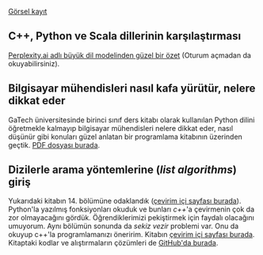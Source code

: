 [Görsel kayıt](https://drive.google.com/file/d/10tiLkU8YxDbUqX3pu7uLLMFxUOobpaXc)

C++, Python ve Scala dillerinin karşılaştırması
---
[Perplexity.ai adlı büyük dil modelinden güzel bir özet](https://www.perplexity.ai/search/c-python-ve-scala-dillerini-ta-i9rL28W_T5K.8V0akmh0cw) (Oturum açmadan da okuyabilirsiniz).

Bilgisayar mühendisleri nasıl kafa yürütür, nelere dikkat eder
---
GaTech üniversitesinde birinci sınıf ders kitabı olarak kullanılan Python dilini öğretmekle kalmayıp bilgisayar mühendisleri nelere dikkat eder, nasıl düşünür gibi konuları güzel anlatan bir programlama kitabının üzerinden geçtik. [PDF dosyası burada](https://github.com/bulent2k2/cpp_ogreniyoruz/blob/main/notlar/bilgisayar-muhendisi-gibi-dusunme--pythondan-da-ogrenelim.pdf). 

Dizilerle arama yöntemlerine (*list algorithms*) giriş
---
Yukarıdaki kitabın 14. bölümüne odaklandık ([çevirim içi sayfası burada](https://openbookproject.net/thinkcs/python/english3e/list_algorithms.html)). Python'la yazılmış fonksiyonları okuduk ve bunları *c++*'a çevirmenin çok da zor olmayacağını gördük. Öğrendiklerimizi pekiştirmek için faydalı olacağını umuyorum. Aynı bölümün sonunda da *sekiz vezir* problemi var. Onu da okuyup c++'la programlamanızı öneririm. Kitabın [çevirim içi sayfası burada](https://openbookproject.net/thinkcs/python/english3e/). Kitaptaki kodlar ve alıştırmaların çözümleri de [GitHub'da burada](https://github.com/JohnHowardRoark/thinkcspy3).
